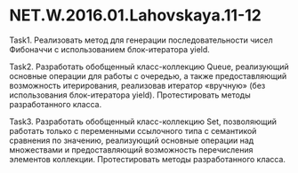 # NET.W.2016.01.Lahovskaya.11-12

Task1. Реализовать метод для генерации  последовательности чисел Фибоначчи с использованием блок-итератора yield.

Task2. Разработать обобщенный класс-коллекцию Queue, реализующий основные операции для работы с очередью, 
а также предоставляющий возможность итерирования, реализовав итератор «вручную» (без использования блок-итератора yield). 
Протестировать методы разработанного класса.

Task3. Разработать обобщенный класс-коллекцию Set, позволяющий работать только с переменными ссылочного типа с 
семантикой сравнения по значению, реализующий основные операции над множествами и предоставляющий возможность перечисления 
элементов коллекции. Протестировать методы разработанного класса.
